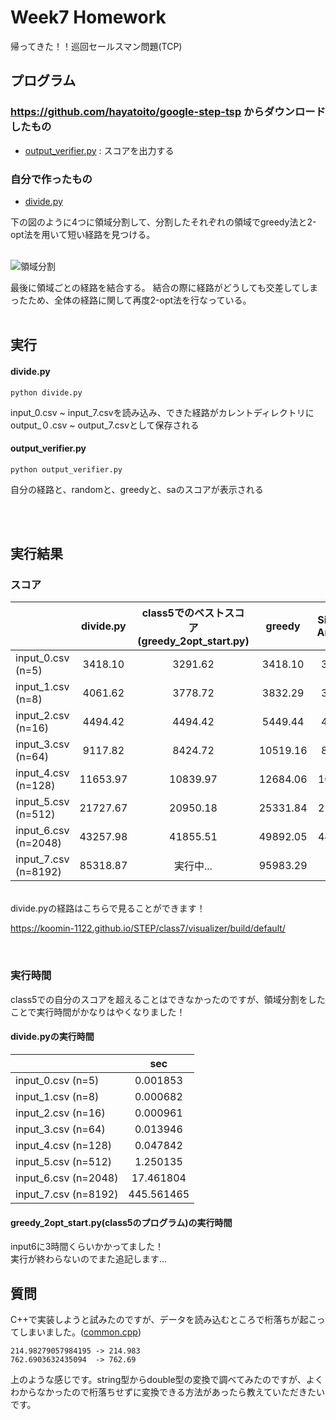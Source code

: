 # Week7 Homework
帰ってきた！！巡回セールスマン問題(TCP)

## プログラム
### https://github.com/hayatoito/google-step-tsp からダウンロードしたもの
- [output_verifier.py](https://github.com/koomin-1122/STEP/blob/main/class5/output_verifier.py) : スコアを出力する

### 自分で作ったもの
- [divide.py](https://github.com/koomin-1122/STEP/blob/main/class7/divide.py) 

下の図のように4つに領域分割して、分割したそれぞれの領域でgreedy法と2-opt法を用いて短い経路を見つける。<br><br>


![領域分割](https://user-images.githubusercontent.com/70313656/123937216-e7c7fb80-d9d0-11eb-9672-b4f0a3ab1277.png)

最後に領域ごとの経路を結合する。
結合の際に経路がどうしても交差してしまったため、全体の経路に関して再度2-opt法を行なっている。<br><br>



## 実行
#### divide.py

```
python divide.py
```
input_0.csv ~ input_7.csvを読み込み、できた経路がカレントディレクトリにoutput_０.csv ~ output_7.csvとして保存される<br>


#### output_verifier.py
```
python output_verifier.py 
```
自分の経路と、randomと、greedyと、saのスコアが表示される

<br><br>

## 実行結果
### スコア
|                     | divide.py | class5でのベストスコア<br>(greedy_2opt_start.py)|greedy | Simulated<br>Annealing | 
| ---------------     | :-----------------: | :----: | :----: | :-----------------: | 
| input_0.csv (n=5)   |3418.10|3291.62|3418.10 |3291.62              | 
| input_1.csv (n=8)   |4061.62|3778.72|3832.29 |3778.72              | 
| input_2.csv (n=16)  | 4494.42|4494.42|5449.44 |4494.42              | 
| input_3.csv (n=64)  |9117.82|8424.72|10519.16|8150.91              | 
| input_4.csv (n=128) |11653.97|10839.97|12684.06|10675.29             | 
| input_5.csv (n=512) |21727.67|20950.18|25331.84|21119.55             | 
| input_6.csv (n=2048)|43257.98|41855.51|49892.05|44393.89             | 
| input_7.csv (n=8192) |85318.87|実行中...|95983.29|?|
<br>
divide.pyの経路はこちらで見ることができます！<br>

https://koomin-1122.github.io/STEP/class7/visualizer/build/default/

<br>

### 実行時間
class5での自分のスコアを超えることはできなかったのですが、領域分割をしたことで実行時間がかなりはやくなりました！<br>
#### divide.pyの実行時間
||sec|
| --------- | :-----------: |
| input_0.csv (n=5)   |0.001853 | 
| input_1.csv (n=8)   |0.000682| 
| input_2.csv (n=16)  |0.000961| 
| input_3.csv (n=64)  |0.013946| 
| input_4.csv (n=128) |0.047842|
| input_5.csv (n=512) |1.250135|
| input_6.csv (n=2048)|17.461804|
| input_7.csv (n=8192)|445.561465| 

#### greedy_2opt_start.py(class5のプログラム)の実行時間
input6に3時間くらいかかってました！<br>
実行が終わらないのでまた追記します...


## 質問
C++で実装しようと試みたのですが、データを読み込むところで桁落ちが起こってしまいました。([common.cpp](https://github.com/koomin-1122/STEP/blob/main/class7/common.cpp#L19))<br>

`214.98279057984195 -> 214.983`<br>
`762.6903632435094  -> 762.69`

上のような感じです。string型からdouble型の変換で調べてみたのですが、よくわからなかったので桁落ちせずに変換できる方法があったら教えていただきたいです。


